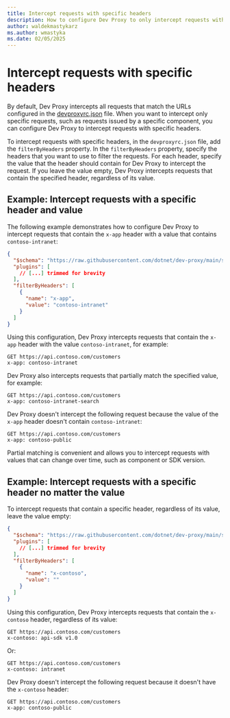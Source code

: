 ```yaml
---
title: Intercept requests with specific headers
description: How to configure Dev Proxy to only intercept requests with specific headers
author: waldekmastykarz
ms.author: wmastyka
ms.date: 02/05/2025
---
```


# Intercept requests with specific headers

By default, Dev Proxy intercepts all requests that match the URLs configured in the [devproxyrc.json](../technical-reference/devproxyrc.md) file. When you want to intercept only specific requests, such as requests issued by a specific component, you can configure Dev Proxy to intercept requests with specific headers.

To intercept requests with specific headers, in the `devproxyrc.json` file, add the `filterByHeaders` property. In the `filterByHeaders` property, specify the headers that you want to use to filter the requests. For each header, specify the value that the header should contain for Dev Proxy to intercept the request. If you leave the value empty, Dev Proxy intercepts requests that contain the specified header, regardless of its value.

## Example: Intercept requests with a specific header and value

The following example demonstrates how to configure Dev Proxy to intercept requests that contain the `x-app` header with a value that contains `contoso-intranet`:

```json
{
  "$schema": "https://raw.githubusercontent.com/dotnet/dev-proxy/main/schemas/v0.24.0/rc.schema.json",
  "plugins": [
    // [...] trimmed for brevity
  ],
  "filterByHeaders": [
    {
      "name": "x-app",
      "value": "contoso-intranet"
    }
  ]
}
```

Using this configuration, Dev Proxy intercepts requests that contain the `x-app` header with the value `contoso-intranet`, for example:

```http
GET https://api.contoso.com/customers
x-app: contoso-intranet
```

Dev Proxy also intercepts requests that partially match the specified value, for example:

```http
GET https://api.contoso.com/customers
x-app: contoso-intranet-search
```

Dev Proxy doesn't intercept the following request because the value of the `x-app` header doesn't contain `contoso-intranet`:

```http
GET https://api.contoso.com/customers
x-app: contoso-public
```

Partial matching is convenient and allows you to intercept requests with values that can change over time, such as component or SDK version.

## Example: Intercept requests with a specific header no matter the value

To intercept requests that contain a specific header, regardless of its value, leave the value empty:

```json
{
  "$schema": "https://raw.githubusercontent.com/dotnet/dev-proxy/main/schemas/v0.19.0/rc.schema.json",
  "plugins": [
    // [...] trimmed for brevity
  ],
  "filterByHeaders": [
    {
      "name": "x-contoso",
      "value": ""
    }
  ]
}
```

Using this configuration, Dev Proxy intercepts requests that contain the `x-contoso` header, regardless of its value:

```http
GET https://api.contoso.com/customers
x-contoso: api-sdk v1.0
```

Or:

```http
GET https://api.contoso.com/customers
x-contoso: intranet
```

Dev Proxy doesn't intercept the following request because it doesn't have the `x-contoso` header:

```http
GET https://api.contoso.com/customers
x-app: contoso-public
```
